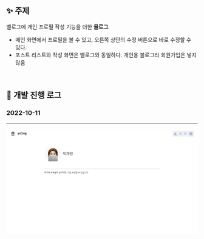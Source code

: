 ## ✨ 주제
벨로그에 개인 프로필 작성 기능을 더한 __욜로그__.
- 메인 화면에서 프로필을 볼 수 있고, 오른쪽 상단의 수정 버튼으로 바로 수정할 수 있다.
- 포스트 리스트와 작성 화면은 벨로그와 동일하다.
    개인용 블로그라 회원가입은 넣지 않음

<br/>

## 📝 개발 진행 로그

### 2022-10-11 
---
<img src='/public/20221011.png' weight='50px'>